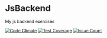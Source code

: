 # JsBackend
My js backend exercises.

[![Code Climate](https://codeclimate.com/github/dimaatos/JsBackend/badges/gpa.svg)](https://codeclimate.com/github/dimaatos/JsBackend/)
[![Test Coverage](https://codeclimate.com/github/dimaatos/JsBackend/badges/coverage.svg)](https://codeclimate.com/github/dimaatos/JsBackend/coverage)
[![Issue Count](https://codeclimate.com/github/dimaatos/JsBackend/badges/issue_count.svg)](https://codeclimate.com/github/dimaatos/JsBackend/issues)
